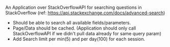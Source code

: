  An Application over StackOverflowAPI for searching questions in StackOverflow (ref: https://api.stackexchange.com/docs/advanced-search)  
* Should be able to search all available fields/parameters.  
* Page/Data should be cached. (Application should only call StackOverflowAPI if we didn't pull data already for same query param) 
* Add Search limit per min(5) and per day(100) for each session.
